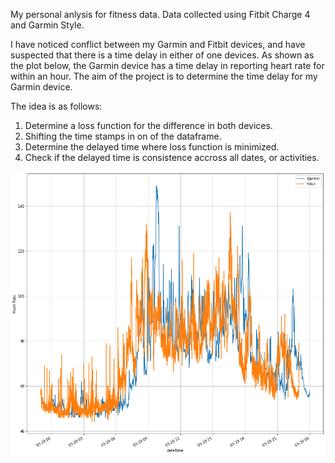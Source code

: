 My personal anlysis for fitness data. Data collected using Fitbit Charge 4 and Garmin Style.

I have noticed conflict between my Garmin and Fitbit devices, and have suspected that there is a time delay in either of one devices. As shown as the plot below, the Garmin device has a time delay in reporting heart rate for within an hour. The aim of the project is to determine the time delay for my Garmin device.

The idea is as follows:
1. Determine a loss function for the difference in both devices.
2. Shifting the time stamps in on of the dataframe.
3. Determine the delayed time where loss function is minimized.
4. Check if the delayed time is consistence accross all dates, or activities.

![plot](GarminVsFitbit.png)
